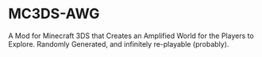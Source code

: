 # MC3DS-AWG
A Mod for Minecraft 3DS that Creates an Amplified World for the Players to Explore. Randomly Generated, and infinitely re-playable (probably).
